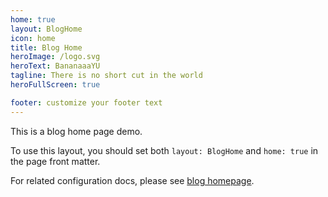 ```yaml
---
home: true
layout: BlogHome
icon: home
title: Blog Home
heroImage: /logo.svg
heroText: BananaaaYU
tagline: There is no short cut in the world 
heroFullScreen: true

footer: customize your footer text
---
```


This is a blog home page demo.

To use this layout, you should set both `layout: BlogHome` and `home: true` in the page front matter.

For related configuration docs, please see [blog homepage](https://theme-hope.vuejs.press/guide/blog/home/).
